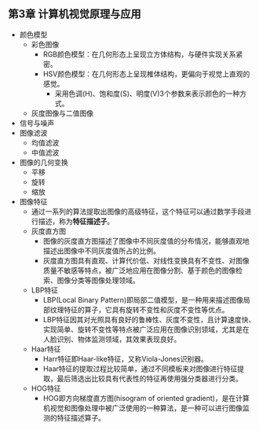 ## 第3章 计算机视觉原理与应用
- 颜色模型
	- 彩色图像
		- RGB颜色模型：在几何形态上呈现立方体结构，与硬件实现关系紧密。
		- HSV颜色模型：在几何形态上呈现椎体结构，更偏向于视觉上直观的感觉。
			- 采用色调(H)、饱和度(S)、明度(V)3个参数来表示颜色的一种方式。
	- 灰度图像与二值图像
- 信号与噪声
- 图像滤波
	- 均值滤波
	- 中值滤波
- 图像的几何变换
	- 平移
	- 旋转
	- 缩放
- 图像特征
	- 通过一系列的算法提取出图像的高级特征，这个特征可以通过数学手段进行描述，称为**特征描述子**。
	- 灰度直方图
		- 图像的灰度直方图描述了图像中不同灰度值的分布情况，能够直观地描述出图像中不同灰度值所占的比例。
		- 灰度直方图具有直观、计算代价低、对线性变换具有不变性、对图像质量不敏感等特点，被广泛地应用在图像分割、基于颜色的图像检索、图像分类等图像处理领域。
	- LBP特征
		- LBP(Local Binary Pattern)即局部二值模型，是一种用来描述图像局部纹理特征的算子，它具有旋转不变性和灰度不变性等优点。
		- LBP特征因其对光照具有良好的鲁棒性、灰度不变性，且计算速度快、实现简单、旋转不变性等特点被广泛应用在图像识别领域，尤其是在人脸识别、物体监测领域，其效果表现良好。
	- Haar特征
		- Harr特征即Haar-like特征，又称Viola-Jones识别器。
		- Haar特征的提取过程比较简单，通过不同模板来对图像进行特征提取，最后筛选出比较具有代表性的特征再使用强分类器进行分类。
	- HOG特征
		- HOG即方向梯度直方图(hisogram of oriented gradient)，是在计算机视觉和图像处理中被广泛使用的一种算法，是一种可以进行图像监测的特征描述算子。